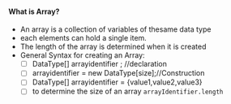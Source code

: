#### What is Array?
- An array is a collection of variables of thesame data type
- each elements can hold a single item.
- The length of the array is determined when it is created
- General Syntax for creating an Array:
  * [ ] DataType[] arrayidentifier ; //declaration
  * [ ] arrayidentifier = new DataType[size];//Construction
  * [ ] DataType[] arrayidentifier = {value1,value2,value3}
  * [ ] to determine the size of an array `arrayIdentifier.length`
